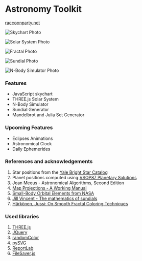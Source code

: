 # Astronomy Toolkit
[raccoonparty.net](https://raccoonparty.net/)

![Skychart Photo](http://i.imgur.com/JPqbVw6.png)

![Solar System Photo](http://i.imgur.com/fqtLaAk.png)

![Fractal Photo](http://i.imgur.com/ah3zORI.jpg)

![Sundial Photo](http://i.imgur.com/eY7ItjJ.png)

![N-Body Simulator Photo](http://i.imgur.com/d6lsyGQ.png)


### Features
* JavaScript skychart
* THREE.js Solar System
* N-Body Simulator
* Sundial Generator
* Mandelbrot and Julia Set Generator

### Upcoming Features
* Eclipses Animations
* Astronomical Clock
* Daily Ephemerides

### References and acknowledgements
1. Star positions from the [Yale Bright Star Catalog](http://cdsarc.u-strasbg.fr/viz-bin/Cat?V/50)
2. Planet positions computed using [VSOP87 Planetary  Solutions](http://cdsarc.u-strasbg.fr/viz-bin/Cat?cat=VI%2f81&target=brief&msg=redirected%20by%20VizieR)
3. Jean Meeus - Astronomical Algorithms, Second Edition
4. [Map Projections - A Working Manual](http://eaps.mit.edu/12.114/Map_projections_a_working_manual.pdf)
5. [Small-Body Orbital Elements from NASA](http://ssd.jpl.nasa.gov/?sb_elem)
6. [Jill Vincent - The mathematics of sundials](http://files.eric.ed.gov/fulltext/EJ802706.pdf)
7. [Härkönen, Jussi: On Smooth Fractal Coloring Techniques](http://jussiharkonen.com/files/on_fractal_coloring_techniques%28lo-res%29.pdf)

### Used libraries
1. [THREE.js](https://github.com/mrdoob/three.js/)
2. [JQuery](https://github.com/jquery/jquery)
3. [randomColor](https://github.com/davidmerfield/randomColor)
4. [pySVG](https://github.com/zlsa/pysvg/)
5. [ReportLab](http://www.reportlab.com/)
6. [FileSaver.js](https://github.com/eligrey/FileSaver.js/)
